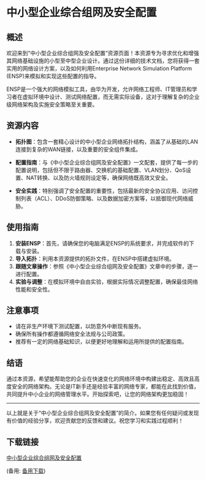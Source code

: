# 中小型企业综合组网及安全配置

## 概述

欢迎来到“中小型企业综合组网及安全配置”资源页面！本资源专为寻求优化和增强其网络基础设施的小型至中型企业设计。通过这份详细的技术文档，您将获得一套实用的网络设计方案，以及如何利用Enterprise Network Simulation Platform (ENSP)来模拟和实现这些配置的指导。

ENSP是一个强大的网络模拟工具，由华为开发，允许网络工程师、IT管理员和学习者在虚拟环境中设计、测试网络配置，而无需实际设备，这对于理解复杂的企业级网络架构及实施安全策略至关重要。

## 资源内容

- **拓扑图**：包含一套精心设计的中小型企业网络拓扑结构，涵盖了从基础的LAN连接到复杂的WAN链接，以及重要的安全组件集成。
  
- **配置指南**：与《中小型企业综合组网及安全配置》一文配套，提供了每一步的配置说明，包括但不限于路由器、交换机的基础配置、VLAN划分、QoS设置、NAT转换、以及防火墙规则设定等，确保网络既高效又安全。

- **安全实践**：特别强调了安全配置的重要性，包括最新的安全协议应用、访问控制列表（ACL）、DDoS防御策略、以及数据加密方案等，以抵御现代网络威胁。

## 使用指南

1. **安装ENSP**：首先，请确保您的电脑满足ENSP的系统要求，并完成软件的下载与安装。
2. **导入拓扑**：利用本资源提供的拓扑文件，在ENSP中搭建虚拟环境。
3. **跟随文章操作**：参照《中小型企业综合组网及安全配置》文章中的步骤，逐一进行配置。
4. **实验与调整**：在模拟环境中自由实验，根据实际情况调整配置，确保最佳网络性能和安全性。

## 注意事项

- 请在非生产环境下测试配置，以防意外中断现有服务。
- 确保所有操作都遵循网络安全法规与公司政策。
- 推荐有一定的网络基础知识，以便更好地理解和运用所提供的配置指南。

## 结语

通过本资源，希望能帮助您的企业在快速变化的网络环境中构建出稳定、高效且高度安全的网络架构。无论是IT新手还是经验丰富的网络专家，都能在此找到价值，共同提升中小企业的网络管理水平。开始探索吧，让您的网络架构更加稳固！

---

以上就是关于“中小型企业综合组网及安全配置”的简介。如果您有任何疑问或发现有价值的经验分享，欢迎贡献您的反馈和建议。祝您学习和实践过程顺利！

## 下载链接
[中小型企业综合组网及安全配置](https://pan.quark.cn/s/ca7da5a667d5) 

(备用: [备用下载](https://pan.baidu.com/s/1TNJZqvno_e2ozI92LCc-iA?pwd=1234))
